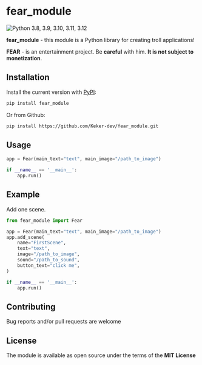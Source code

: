 # fear_module

![Python 3.8, 3.9, 3.10, 3.11, 3.12](https://img.shields.io/badge/Python-3.8|3.9|3.10|3.11|3.12-orange)

**fear_module** - this module is a Python library for creating troll applications!


**FEAR** - is an entertainment project. Be **careful** with him. **It is not subject to monetization**.


## Installation

Install the current version with [PyPI](https://github.com/Keker-dev/fear_module.git):

```bash
pip install fear_module
```

Or from Github:
```bash
pip install https://github.com/Keker-dev/fear_module.git
```

## Usage

```python
app = Fear(main_text="text", main_image="/path_to_image")

if __name__ == '__main__':
    app.run()
```

## Example

Add one scene.

```python
from fear_module import Fear

app = Fear(main_text="text", main_image="/path_to_image")
app.add_scene(
    name="FirstScene",
    text="text",
    image="/path_to_image",
    sound="/path_to_sound",
    button_text="click me",
)

if __name__ == '__main__':
    app.run()
```


## Contributing

Bug reports and/or pull requests are welcome


## License

The module is available as open source under the terms of the **MIT License**


